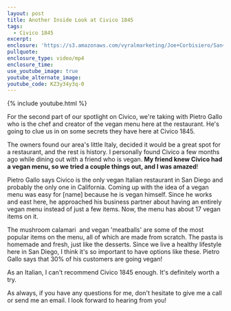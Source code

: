 ```yaml
---
layout: post
title: Another Inside Look at Civico 1845
tags:
  - Civico 1845
excerpt:
enclosure: 'https://s3.amazonaws.com/vyralmarketing/Joe+Corbisiero/San+Diego+Real+Estate+Another+Inside+Look+at+Civico+1845.mp4'
pullquote:
enclosure_type: video/mp4
enclosure_time:
use_youtube_image: true
youtube_alternate_image:
youtube_code: KZ3y34y3q-0
---
```



{% include youtube.html %}

For the second part of our spotlight on Civico, we're taking with Pietro Gallo who is the chef and creator of the vegan menu here at the restaurant. He's going to clue us in on some secrets they have here at Civico 1845.

The owners found our area's little Italy, decided it would be a great spot for a restaurant, and the rest is history. I personally found Civico a few months ago while dining out with a friend who is vegan. **My friend knew Civico had a vegan menu, so we tried a couple things out, and I was amazed**!&nbsp;

Pietro Gallo says Civico is the only vegan Italian restaurant in San Diego and probably the only one in California. Coming up with the idea of a vegan menu was easy for [name] because he is vegan himself. Since he works and east here, he approached his business partner about having an entirely vegan menu instead of just a few items. Now, the menu has about 17 vegan items on it.

The mushroom calamari &nbsp;and vegan 'meatballs' are some of the most popular items on the menu, all of which are made from scratch. The pasta is homemade and fresh, just like the desserts. Since we live a healthy lifestyle here in San Diego, I think it's so important to have options like these. Pietro Gallo says that 30% of his customers are going vegan!

As an Italian, I can't recommend Civico 1845 enough. It's definitely worth a try.

As always, if you have any questions for me, don't hesitate to give me a call or send me an email. I look forward to hearing from you!